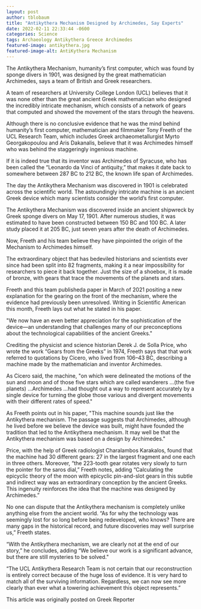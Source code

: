 ```yaml
---
layout: post 
author: tblobaum 
title: "Antikythera Mechanism Designed by Archimedes, Say Experts"
date: 2022-02-11 22:33:44 -0600
categories: Science
tags: Archaeology Antikythera Greece Archimedes
featured-image: antikythera.jpg 
featured-image-alt: AntiKythera Mechanism 
---
```

The Antikythera Mechanism, humanity’s first computer, which was found by sponge divers in 1901, was designed by the great mathematician Archimedes, says a team of British and Greek researchers.

A team of researchers at University College London (UCL) believes that it was none other than the great ancient Greek mathematician who designed the incredibly intricate mechanism, which consists of a network of gears that computed and showed the movement of the stars through the heavens.

Although there is no conclusive evidence that he was the mind behind humanity’s first computer, mathematician and filmmaker Tony Freeth of the UCL Research Team, which includes Greek archaeometallurgist Myrto Georgakopoulou and Aris Dakanalis, believe that it was Archimedes himself who was behind the staggeringly ingenious machine.

If it is indeed true that its inventor was Archimedes of Syracuse, who has been called the “Leonardo da Vinci of antiquity,” that makes it date back to somewhere between 287 BC to 212 BC, the known life span of Archimedes.

The day the Antikythera Mechanism was discovered in 1901 is celebrated across the scientific world. The astoundingly intricate machine is an ancient Greek device which many scientists consider the world’s first computer.

The Antikythera Mechanism was discovered inside an ancient shipwreck by Greek sponge divers on May 17, 1901. After numerous studies, it was estimated to have been constructed between 150 BC and 100 BC. A later study placed it at 205 BC, just seven years after the death of Archimedes.

Now, Freeth and his team believe they have pinpointed the origin of the Mechanism to Archimedes himself.

The extraordinary object that has bedeviled historians and scientists ever since had been split into 82 fragments, making it a near impossibility for researchers to piece it back together. Just the size of a shoebox, it is made of bronze, with gears that trace the movements of the planets and stars.

Freeth and this team publisheda paper in March of 2021 positing a new explanation for the gearing on the front of the mechanism, where the evidence had previously been unresolved. Writing in Scientific American this month, Freeth lays out what he stated in his paper.

"We now have an even better appreciation for the sophistication of the device—an understanding that challenges many of our preconceptions about the technological capabilities of the ancient Greeks."

Crediting the physicist and science historian Derek J. de Solla Price, who wrote the work “Gears from the Greeks” in 1974, Freeth says that that work referred to quotations by Cicero, who lived from 106–43 BC, describing a machine made by the mathematician and inventor Archimedes.

As Cicero said, the machine, "on which were delineated the motions of the sun and moon and of those five stars which are called wanderers …(the five planets) …Archimedes …had thought out a way to represent accurately by a single device for turning the globe those various and divergent movements with their different rates of speed."

As Freeth points out in his paper, "This machine sounds just like the Antikythera mechanism. The passage suggests that Archimedes, although he lived before we believe the device was built, might have founded the tradition that led to the Antikythera mechanism. It may well be that the Antikythera mechanism was based on a design by Archimedes."

Price, with the help of Greek radiologist Charalambos Karakalos, found that the machine had 30 different gears: 27 in the largest fragment and one each in three others. Moreover, “the 223-tooth gear rotates very slowly to turn the pointer for the saros dial,” Freeth notes, adding “Calculating the epicyclic theory of the moon with epicyclic pin-and-slot gears in this subtle and indirect way was an extraordinary conception by the ancient Greeks. This ingenuity reinforces the idea that the machine was designed by Archimedes.”

No one can dispute that the Antikythera mechanism is completely unlike anything else from the ancient world. “As for why the technology was seemingly lost for so long before being redeveloped, who knows? There are many gaps in the historical record, and future discoveries may well surprise us,” Freeth states.

“With the Antikythera mechanism, we are clearly not at the end of our story,” he concludes, adding “We believe our work is a significant advance, but there are still mysteries to be solved." 

“The UCL Antikythera Research Team is not certain that our reconstruction is entirely correct because of the huge loss of evidence. It is very hard to match all of the surviving information. Regardless, we can now see more clearly than ever what a towering achievement this object represents.”

This article was originally posted on Greek Reporter 

